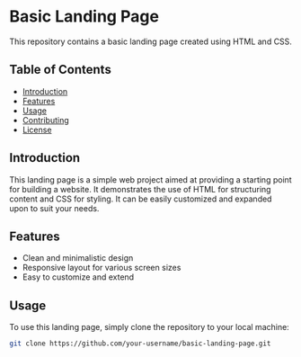 # Basic Landing Page

This repository contains a basic landing page created using HTML and CSS.

## Table of Contents
- [Introduction](#introduction)
- [Features](#features)
- [Usage](#usage)
- [Contributing](#contributing)
- [License](#license)

## Introduction
This landing page is a simple web project aimed at providing a starting point for building a website. It demonstrates the use of HTML for structuring content and CSS for styling. It can be easily customized and expanded upon to suit your needs.

## Features
- Clean and minimalistic design
- Responsive layout for various screen sizes
- Easy to customize and extend

## Usage
To use this landing page, simply clone the repository to your local machine:
```bash
git clone https://github.com/your-username/basic-landing-page.git

